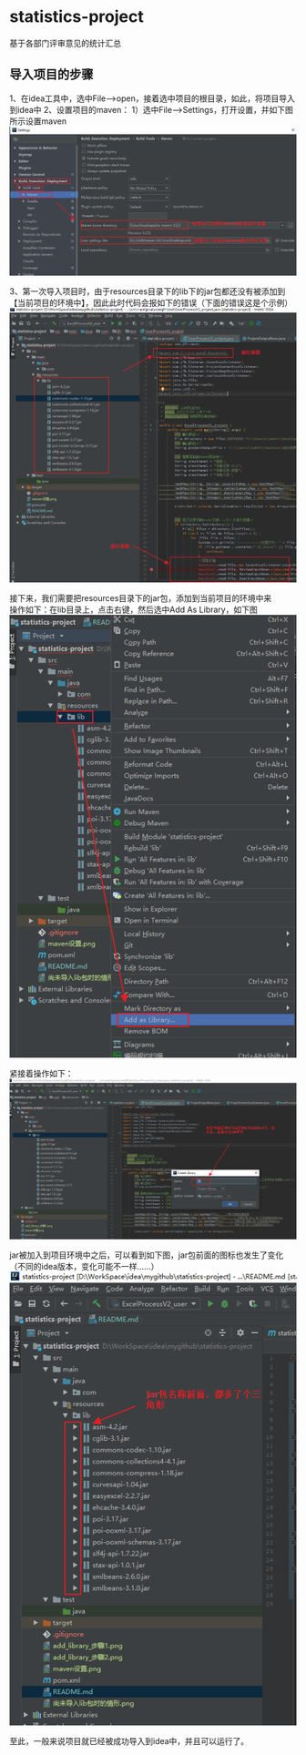 # statistics-project
  
基于各部门评审意见的统计汇总  


## 导入项目的步骤
1、在idea工具中，选中File-->open，接着选中项目的根目录，如此，将项目导入到idea中
2、设置项目的maven：
    1）选中File-->Settings，打开设置，并如下图所示设置maven
    ![avatar](maven设置.png)

3、第一次导入项目时，由于resources目录下的lib下的jar包都还没有被添加到【当前项目的环境中】，因此此时代码会报如下的错误（下面的错误这是个示例）
    ![avatar](尚未导入lib包时的情形.png)
    
     
   接下来，我们需要把resources目录下的jar包，添加到当前项目的环境中来  
    操作如下：在lib目录上，点击右键，然后选中Add As Library，如下图  
    ![avatar](add_library_步驟1.png)
    
        
   紧接着操作如下：  
    ![avatar](add_library_步驟2.png)

  
   jar被加入到项目环境中之后，可以看到如下图，jar包前面的图标也发生了变化（不同的idea版本，变化可能不一样……）  
   ![avatar](add_library_步驟3.png)

   
   至此，一般来说项目就已经被成功导入到idea中，并且可以运行了。

